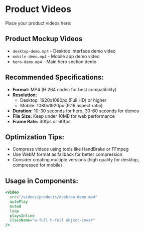 # Product Videos

Place your product videos here:

## Product Mockup Videos
- `desktop-demo.mp4` - Desktop interface demo video
- `mobile-demo.mp4` - Mobile app demo video
- `hero-demo.mp4` - Main hero section demo

## Recommended Specifications:
- **Format:** MP4 (H.264 codec for best compatibility)
- **Resolution:** 
  - Desktop: 1920x1080px (Full HD) or higher
  - Mobile: 1080x1920px (9:16 aspect ratio)
- **Duration:** 10-30 seconds for hero, 30-60 seconds for demos
- **File Size:** Keep under 10MB for web performance
- **Frame Rate:** 30fps or 60fps

## Optimization Tips:
- Compress videos using tools like HandBrake or FFmpeg
- Use WebM format as fallback for better compression
- Consider creating multiple versions (high quality for desktop, compressed for mobile)

## Usage in Components:
```jsx
<video 
  src="/videos/products/desktop-demo.mp4" 
  autoPlay 
  muted 
  loop 
  playsInline
  className="w-full h-full object-cover"
/>
```
